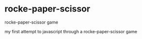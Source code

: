 # rocke-paper-scissor
rocke-paper-scissor game

my first attempt to javascript through a rocke-paper-scissor game
